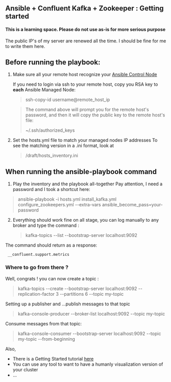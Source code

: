 ## Ansible + Confluent Kafka + Zookeeper : Getting started

####  This is a learning space. Please do not use as-is for more serious purpose
The public IP's of my server are renewed all the time. I should be fine for me to write them here.

## Before running the playbook:
 1. Make sure all your remote host recognize your [Ansible Control Node](https://docs.ansible.com/ansible/latest/getting_started/index.html)

    If you need to login via ssh to your remote host, copy you RSA key to <b>each</b> Ansible Managed Node:
    > ssh-copy-id username@remote_host_ip

    > The command above will prompt you for the remote host's password, and then it will copy the public key to the remote host's file:
    >
    >  ~/.ssh/authorized_keys

 2. Set the hosts.yml file to match your managed nodes IP addresses
    To see the matching version in a .ini format, look at

    > /draft/hosts_inventory.ini

## When running the ansible-playbook command

 1. Play the inventory and the playbook all-together
    Pay attention, I need a password and I took a shortcut here:
 > ansible-playbook -i hosts.yml install_kafka.yml configure_zookeepers.yml --extra-vars ansible_become_pass=your-password

2. Everything should work fine on all stage, you can log manually to any broker and type the command :
   >  kafka-topics --list --bootstrap-server localhost:9092

The command should return as a response:

     __confluent.support.metrics

### Where to go from there ?

Well, congrats !
you can now create a topic :
> kafka-topics --create --bootstrap-server localhost:9092 --replication-factor 3 --partitions 6 --topic my-topic

Setting up a publisher and ...publish messages to that topic
> kafka-console-producer --broker-list localhost:9092 --topic my-topic

Consume messages from that topic:
> kafka-console-consumer --bootstrap-server localhost:9092 --topic my-topic --from-beginning

Also,
- There is a Getting Started tutorial [here](https://developer.confluent.io/quickstart/kafka-local/?session_ref=https://duckduckgo.com/#4-create-a-topic)
- You can use any tool to want to have a humanly visualization version of your cluster
- ...

